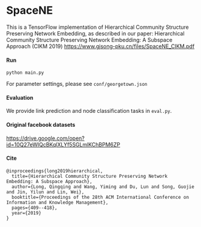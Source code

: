 # SpaceNE

This is a TensorFlow implementation of Hierarchical Community Structure Preserving Network Embedding, as described in our paper:
Hierarchical Community Structure Preserving Network Embedding: A Subspace Approach (CIKM 2019) 
https://www.gjsong-pku.cn/files/SpaceNE_CIKM.pdf



#### Run
`python main.py`

For parameter settings, please see `conf/georgetown.json`

#### Evaluation

We provide link prediction and node classification tasks in `eval.py`.

#### Original facebook datasets
https://drive.google.com/open?id=10Q27eWIQcBKqlXLYf5SGLmlKChBPM6ZP

#### Cite

```
@inproceedings{long2019hierarchical,
  title={Hierarchical Community Structure Preserving Network Embedding: A Subspace Approach},
  author={Long, Qingqing and Wang, Yiming and Du, Lun and Song, Guojie and Jin, Yilun and Lin, Wei},
  booktitle={Proceedings of the 28th ACM International Conference on Information and Knowledge Management},
  pages={409--418},
  year={2019}
}
```

